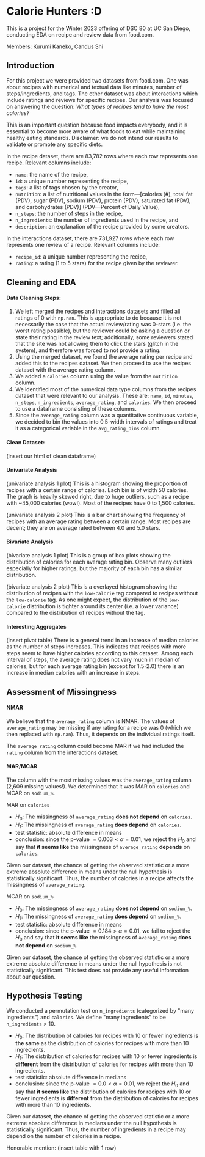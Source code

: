 # Calorie Hunters :D
This is a project for the Winter 2023 offering of DSC 80 at UC San Diego, conducting EDA on recipe and review data from food.com. 

Members: Kurumi Kaneko, Candus Shi

## Introduction
For this project we were provided two datasets from food.com. 
One was about recipes with numerical and textual data 
like minutes, number of steps/ingredients, and tags. 
The other dataset was about interactions which include ratings and reviews 
for specific recipes. Our analysis was focused on answering the question: 
*What types of recipes tend to have the most calories?*

This is an important question because food impacts everybody, 
and it is essential to become more aware of what foods to eat while 
maintaining healthy eating standards. Disclaimer: we do not intend our 
results to validate or promote any specific diets. 

In the recipe dataset, there are 83,782 rows where each row represents one recipe. 
Relevant columns include: 
- `name`: the name of the recipe,
- `id`: a unique number representing the recipe, 
- `tags`: a list of tags chosen by the creator,
- `nutrition`: a list of nutritional values in the form—[calories (#), total fat (PDV), sugar (PDV), sodium (PDV), protein (PDV), saturated fat (PDV), and carbohydrates (PDV)] (PDV—Percent of Daily Value), 
- `n_steps`: the number of steps in the recipe, 
- `n_ingredients`: the number of ingredients used in the recipe, and 
- `description`: an explanation of the recipe provided by some creators. 

In the interactions dataset, there are 731,927 rows where each row represents one review of a recipe.
Relevant columns include:
- `recipe_id`: a unique number representing the recipe,
- `rating`: a rating (1 to 5 stars) for the recipe given by the reviewer.

## Cleaning and EDA

#### Data Cleaning Steps:
1. We left merged the recipes and interactions datasets and filled all ratings of 0 with `np.nan`. This is appropriate to do because it is not necessarily the case that the actual review/rating was 0-stars (i.e. the worst rating possible), but the reviewer could be asking a question or state their rating in the review text; additionally, some reviewers stated that the site was not allowing them to click the stars (glitch in the system), and therefore was forced to not provide a rating. 
2. Using the merged dataset, we found the average rating per recipe and added this to the recipes dataset. We then proceed to use the recipes dataset with the average rating column.
3. We added a `calories` column using the value from the `nutrition` column. 
4. We identified most of the numerical data type columns from the recipes dataset that were relevant to our analysis. These are: `name`, `id`, `minutes`, `n_steps`, `n_ingredients`, `average_rating`, and `calories`. We then proceed to use a dataframe consisting of these columns. 
5. Since the `average_rating` column was a quantitative continuous variable, we decided to bin the values into 0.5-width intervals of ratings and treat it as a categorical variable in the `avg_rating_bins` column.

#### Clean Dataset:
(insert our html of clean dataframe)

#### Univariate Analysis
(univariate analysis 1 plot)
This is a histogram showing the proportion of recipes with a certain range of calories. Each bin is of width 50 calories. The graph is heavily skewed right, due to huge outliers, such as a recipe with ~45,000 calories (wow!). Most of the recipes have 0 to 1,500 calories. 

(univariate analysis 2 plot)
This is a bar chart showing the frequency of recipes with an average rating between a certain range. Most recipes are decent; they are on average rated between 4.0 and 5.0 stars.

#### Bivariate Analysis
(bivariate analysis 1 plot)
This is a group of box plots showing the distribution of calories for each average rating bin. Observe many outliers especially for higher ratings, but the majority of each bin has a similar distribution.

(bivariate analysis 2 plot)
This is a overlayed histogram showing the distribution of recipes with the `low-calorie` tag compared to recipes without the `low-calorie` tag. As one might expect, the distribution of the `low-calorie` distribution is tighter around its center (i.e. a lower variance) compared to the distribution of recipes without the tag. 

#### Interesting Aggregates
(insert pivot table)
There is a general trend in an increase of median calories as the number of steps increases. This indicates that recipes with more steps seem to have higher calories according to this dataset. Among each interval of steps, the average rating does not vary much in median of calories, but for each average rating bin (except for 1.5-2.0) there is an increase in median calories with an increase in steps. 

## Assessment of Missingness
#### NMAR
We believe that the `average_rating` column is NMAR. The values of `average_rating` may be missing if any rating for a recipe was 0 (which we then replaced with `np.nan`). Thus, it depends on the individual ratings itself.

The `average_rating` column could become MAR if we had included the `rating` column from the interactions dataset. 

#### MAR/MCAR
The column with the most missing values was the `average_rating` column (2,609 missing values!). We determined that it was MAR on `calories` and MCAR on `sodium_%`. 

MAR on `calories`
- $H_0$: The missingness of `average_rating` **does not depend** on `calories`.
- $H_1$: The missingness of `average_rating` **does depend** on `calories`. 
- test statistic: absolute difference in means
- conclusion: since the p-value $= 0.003 < \alpha = 0.01$, we reject the $H_0$ and say that **it seems like** the missingness of `average_rating` **depends** on `calories`. 

Given our dataset, the chance of getting the observed statistic or a more extreme absolute difference in means under the null hypothesis is statistically significant. Thus, the number of calories in a recipe affects the missingness of `average_rating`.

MCAR on `sodium_%`
- $H_0$: The missingness of `average_rating` **does not depend** on `sodium_%`.
- $H_1$: The missingness of `average_rating` **does depend** on `sodium_%`. 
- test statistic: absolute difference in means
- conclusion: since the p-value $= 0.184 > \alpha = 0.01$, we fail to reject the $H_0$ and say that **it seems like** the missingness of `average_rating` **does not depend** on `sodium_%`. 

Given our dataset, the chance of getting the observed statistic or a more extreme absolute difference in means under the null hypothesis is not statistically significant. This test does not provide any useful information about our question.

## Hypothesis Testing
We conducted a permutation test on `n_ingredients` (categorized by "many ingredients") and `calories`. We define "many ingredients" to be `n_ingredients` > 10. 

- $H_0$: The distribution of calories for recipes with 10 or fewer ingredients is **the same** as the distribution of calories for recipes with more than 10 ingredients.
- $H_1$: The distribution of calories for recipes with 10 or fewer ingredients is **different** from the distribution of calories for recipes with more than 10 ingredients.
- test statistic: absolute difference in medians
- conclusion: since the p-value $= 0.0 < \alpha = 0.01$, we reject the $H_0$ and say that **it seems like** the distribution of calories for recipes with 10 or fewer ingredients is **different** from the distribution of calories for recipes with more than 10 ingredients. 

Given our dataset, the chance of getting the observed statistic or a more extreme absolute difference in medians under the null hypothesis is statistically significant. Thus, the number of ingredients in a recipe may depend on the number of calories in a recipe. 

Honorable mention:
(insert table with 1 row)